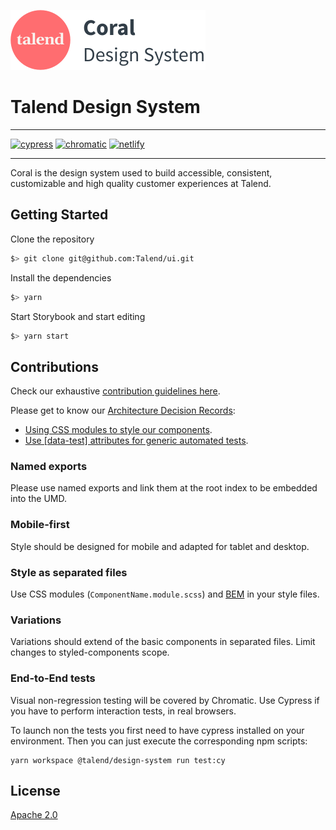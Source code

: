 ![Coral](https://raw.githubusercontent.com/Talend/design-system/master/.storybook/logo.svg)

# Talend Design System

<hr />

[![cypress](https://github.com/Talend/ui/actions/workflows/design-system-component-testing.yml/badge.svg)](https://github.com/Talend/ui/actions/workflows/design-system-component-testing.yml)
[![chromatic](https://github.com/Talend/ui/actions/workflows/design-system-visual-testing.yml/badge.svg)](https://github.com/Talend/ui/actions/workflows/design-system-visual-testing.yml)
[![netlify](https://github.com/Talend/ui/actions/workflows/design-system-deploy.yml/badge.svg)](https://github.com/Talend/ui/actions/workflows/design-system-deploy.yml)

<hr />

Coral is the design system used to build accessible, consistent, customizable and high quality customer experiences at Talend.

## Getting Started

Clone the repository

```sh
$> git clone git@github.com:Talend/ui.git
```

Install the dependencies

```sh
$> yarn
```

Start Storybook and start editing

```sh
$> yarn start
```

## Contributions

Check our exhaustive [contribution guidelines here](./CONTRIBUTING.md).

Please get to know our [Architecture Decision Records](https://github.com/joelparkerhenderson/architecture-decision-record#what-is-an-architecture-decision-record):

- [Using CSS modules to style our components](./adr/css-modules.md).
- [Use [data-test] attributes for generic automated tests](./adr/css-modules.md).

### Named exports

Please use named exports and link them at the root index to be embedded into the UMD.

### Mobile-first

Style should be designed for mobile and adapted for tablet and desktop.

### Style as separated files

Use CSS modules (`ComponentName.module.scss`) and [BEM](http://getbem.com/introduction/) in your style files.

### Variations

Variations should extend of the basic components in separated files.
Limit changes to styled-components scope.

### End-to-End tests

Visual non-regression testing will be covered by Chromatic.
Use Cypress if you have to perform interaction tests, in real browsers.

To launch non the tests you first need to have cypress installed on your environment. Then you can just execute the corresponding npm scripts:

    yarn workspace @talend/design-system run test:cy

## License

[Apache 2.0](https://github.com/Talend/design-system/blob/master/LICENSE)
